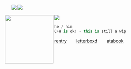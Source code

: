 ⠀⠀![](https://komarev.com/ghpvc/?username=LoveCrime&style=flat&color=387758&base=28137&label=Visitors!) ![](https://gifcity.carrd.co/assets/images/gallery270/f7bbb2b6.gif?v=9133a0c8)

[![](https://readme-typing-svg.herokuapp.com?font=Roboto+Mono&size=25&lines=scar+%7C+"You're+a+fucking+disappointment."&color=587A6F&width=630)](https://git.io/typing-svg)
<img align="left" src="https://files.catbox.moe/i6adw5.png" width="155"/> 

```csharp
he / him
C+H is ok! - this is still a wip
```
<a href="https://rentry.co/sylar">rentry</a>⠀⠀⠀<a href="https://letterboxd.com/dearhannibal/">letterboxd</a>⠀⠀⠀<a href="https://lovecrime.atabook.org">atabook</a>
